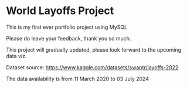 # World Layoffs Project

This is my first ever portfolio project using MySQL

Please do leave your feedback, thank you so much.

This project will gradually updated, please look forward to the upcoming data viz.

Dataset source: https://www.kaggle.com/datasets/swaptr/layoffs-2022

The data availability is from 11 March 2020 to 03 July 2024
